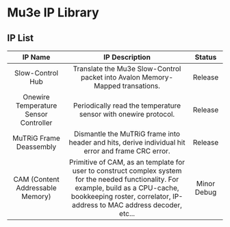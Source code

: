 # Mu3e IP Library

## IP List

|IP Name|IP Description|Status|
|:-----:|:------------:|:----:|
|Slow-Control Hub|Translate the Mu3e Slow-Control packet into Avalon Memory-Mapped transations.|Release|
|Onewire Temperature Sensor Controller|Periodically read the temperature sensor with onewire protocol.|Release| 
|MuTRiG Frame Deassembly|Dismantle the MuTRiG frame into header and hits, derive individual hit error and frame CRC error.|Release|
|CAM (Content Addressable Memory)|Primitive of CAM, as an template for user to construct complex system for the needed functionality. For example, build as a CPU-cache, bookkeeping roster, correlator, IP-address to MAC address decoder, etc...|Minor Debug|

